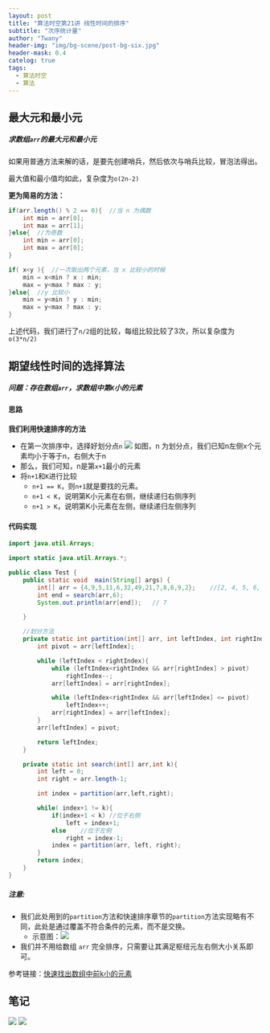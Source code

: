 ```yaml
---
layout: post
title: "算法时空第21讲 线性时间的排序"
subtitle: "次序统计量"
author: "Twany"
header-img: "img/bg-scene/post-bg-six.jpg"
header-mask: 0.4
catelog: true
tags:
  - 算法时空
  - 算法
---
```


## 最大元和最小元
##### 求数组`arr`的最大元和最小元
如果用普通方法来解的话，是要先创建哨兵，然后依次与哨兵比较，冒泡法得出。

最大值和最小值均如此，复杂度为`o(2n-2)`

**更为简易的方法：**
```java
if(arr.length() % 2 == 0){  //当 n 为偶数
    int min = arr[0];
    int max = arr[1];
}else{  //为奇数
    int min = arr[0];
    int max = arr[0];
}

if( x<y ){  //一次取出两个元素，当 x 比较小的时候
    min = x<min ? x : min;
    max = y<max ? max : y;
}else{  //y 比较小
    min = y<min ? y : min;
    max = y<max ? max : y;
}
```
上述代码，我们进行了`n/2`组的比较，每组比较比较了3次，所以复杂度为 `o(3*n/2)`

## 期望线性时间的选择算法
##### 问题：存在数组`arr`，求数组中第`K`小的元素
#### 思路
**我们利用快速排序的方法**
- 在第一次排序中，选择好划分点`n`
  ![](https://i.loli.net/2019/07/28/5d3d90eb58cda33978.png)
  如图，n 为划分点，我们已知n左侧x个元素均小于等于n，右侧大于n
- 那么，我们可知，n是第`x+1`最小的元素
- 将`n+1`和`K`进行比较
  - `n+1 == K`，则`n+1`就是要找的元素。
  - `n+1 < K`，说明第K小元素在右侧，继续递归右侧序列
  - `n+1 > K`，说明第K小元素在左侧，继续递归左侧序列

#### 代码实现
```java
import java.util.Arrays;

import static java.util.Arrays.*;

public class Test {
    public static void  main(String[] args) {
        int[] arr = {4,9,5,11,6,32,49,21,7,8,6,9,2};    //[2, 4, 5, 6, 6, 7, 8, 9, 9, 11, 21, 32, 49]
        int end = search(arr,6);
        System.out.println(arr[end]);   // 7

    }

    //划分方法
    private static int partition(int[] arr, int leftIndex, int rightIndex) {
        int pivot = arr[leftIndex];

        while (leftIndex < rightIndex){
            while (leftIndex<rightIndex && arr[rightIndex] > pivot)
                rightIndex--;
            arr[leftIndex] = arr[rightIndex];

            while (leftIndex<rightIndex && arr[leftIndex] <= pivot)
                leftIndex++;
            arr[rightIndex] = arr[leftIndex];
        }
        arr[leftIndex] = pivot;

        return leftIndex;
    }

    private static int search(int[] arr,int k){
        int left = 0;
        int right = arr.length-1;

        int index = partition(arr,left,right);

        while( index+1 != k){
            if(index+1 < k) //位于右侧
                left = index+1;
            else    //位于左侧
                right = index-1;
            index = partition(arr, left, right);
        }
        return index;
    }
}
```

##### 注意:
- 我们此处用到的`partition`方法和快速排序章节的`partition`方法实现略有不同，此处是通过覆盖不符合条件的元素，而不是交换。
  - 示意图：![](https://i.loli.net/2019/08/02/5d4405e535cca97260.png)
- 我们并不用给数组 `arr` 完全排序，只需要让其满足枢纽元左右侧大小关系即可。

参考链接：[快速找出数组中前k小的元素](https://blog.csdn.net/qq_35503380/article/details/82528241)

## 笔记
![](https://i.loli.net/2019/08/02/5d4423f05198140259.jpg)
![](https://i.loli.net/2019/08/02/5d4423f0c934d85491.jpg)
